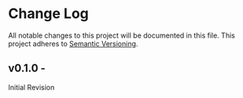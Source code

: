 # Change Log

All notable changes to this project will be documented in this file.
This project adheres to [Semantic Versioning](http://semver.org/).

## v0.1.0 - 

Initial Revision
